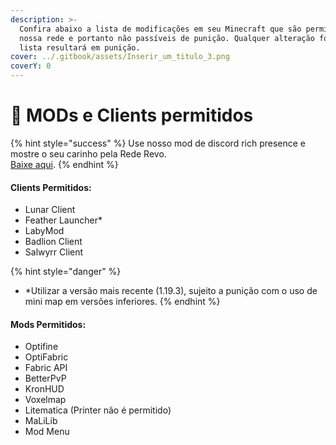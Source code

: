 ```yaml
---
description: >-
  Confira abaixo a lista de modificações em seu Minecraft que são permitidas em
  nossa rede e portanto não passíveis de punição. Qualquer alteração fora da
  lista resultará em punição.
cover: ../.gitbook/assets/Inserir_um_titulo_3.png
coverY: 0
---
```


# 🚧 MODs e Clients permitidos

{% hint style="success" %}
Use nosso mod de discord rich presence e mostre o seu carinho pela Rede Revo.\
[Baixe aqui](https://www.curseforge.com/minecraft/mc-mods/rede-revo-discord-rich-presence/files).
{% endhint %}

#### Clients Permitidos:

* Lunar Client
* Feather Launcher\*
* LabyMod
* Badlion Client
* Salwyrr Client

{% hint style="danger" %}
* \*Utilizar a versão mais recente (1.19.3), sujeito a punição com o uso de mini map em versões inferiores.
{% endhint %}

#### Mods Permitidos:

* Optifine
* OptiFabric
* Fabric API
* BetterPvP
* KronHUD
* Voxelmap
* Litematica (Printer não é permitido)
* MaLiLib
* Mod Menu
